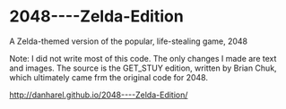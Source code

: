 2048----Zelda-Edition
=====================

A Zelda-themed version of the popular, life-stealing game, 2048


Note: I did not write most of this code. The only changes I made are text and images. The source is the GET_STUY edition, written by Brian Chuk, which ultimately came frm the original code for 2048.

http://danharel.github.io/2048----Zelda-Edition/
